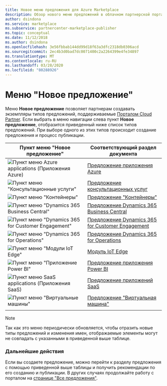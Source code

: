 ```yaml
---
title: Новое меню предложения для Azure Marketplace
description: Обзор нового меню предложений в облачном партнерской портале Azure Marketplace.
author: dsindona
ms.service: marketplace
ms.subservice: partnercenter-marketplace-publisher
ms.topic: conceptual
ms.date: 11/12/2018
ms.author: dsindona
ms.openlocfilehash: 3e56fbbab144dd99d18f63a3dfc2318db0306acd
ms.sourcegitcommit: 2ec4b3d0bad7dc0071400c2a2264399e4fe34897
ms.translationtype: MT
ms.contentlocale: ru-RU
ms.lasthandoff: 03/28/2020
ms.locfileid: "80288926"
---
```

# <a name="new-offer-menu"></a>Меню "Новое предложение"

Меню **Новое предложение** позволяет партнерам создавать экземпляры типов предложений, поддерживаемые [Порталом Cloud Partner](https://cloudpartner.azure.com).  Если выбрать в меню навигации слева пункт **Новое предложение**, отобразится приведенный ниже список типов предложений.  При выборе одного из этих типов происходит создание предложения и процесс публикации.

|    **Пункт меню "Новое предложение"**     |     **Соответствующий раздел документа**                       |
|    -----------------------     |     -----------------------------                       |
| ![Пункт меню Azure applications (Приложения Azure)](./media/new-offer-menu1.png) |  [Предложение приложения Azure](../azure-applications/cpp-azure-app-offer.md) |
| ![Пункт меню "Консультационные услуги"](./media/new-offer-menu2.png) | [Предложение консультационных услуг](./../../cloud-partner-portal-orig/cloud-partner-portal-consulting-services-publishing-offer.md) |
| ![Пункт меню "Контейнеры"](./media/new-offer-menu3.png) | [Предложение "Контейнеры"](./../containers/cpp-containers-offer.md) |
| ![Пункт меню "Dynamics 365 Business Central"](./media/new-offer-menu4.png) | [Предложение Dynamics 365 Business Central](./../../cloud-partner-portal-orig/cpp-business-central-offer.md) |
| ![Пункт меню "Dynamics 365 for Customer Engagement"](./media/new-offer-menu5.png) | [Предложение Dynamics 365 for Customer Engagement](./../../cloud-partner-portal-orig/cpp-customer-engagement-offer.md) |
| ![Пункт меню "Dynamics 365 for Operations"](./media/new-offer-menu6.png) | [Предложение Dynamics 365 for Operations](./../../cloud-partner-portal-orig/cpp-dynamics-365-operations-offer.md) |
| ![Пункт меню "Модули IoT Edge"](./media/new-offer-menu7.png) | [Модуль IoT Edge](./../iot-edge-module/cpp-offer-process-parts.md) |
| ![Пункт меню "Приложение Power BI"](./media/new-offer-pbi.png)   |  [Предложение приложения Power BI](../power-bi/cpp-power-bi-offer.md)  |
| ![ Пункт меню SaaS applications (Приложения SaaS)](./media/new-offer-menu8.png) | [Предложение приложений SaaS](../saas-app/cpp-saas-offer.md) |
| ![ Пункт меню "Виртуальные машины"](./media/new-offer-menu9.png) | [Предложение "Виртуальная машина"](./../virtual-machine/cpp-virtual-machine-offer.md) |
|  |  |

> [!NOTE]
> Так как это меню периодически обновляется, чтобы отразить новые типы предложений и изменения имен, отображаемые элементы могут не совпадать с указанными в приведенной выше таблице.


### <a name="next-steps"></a>Дальнейшие действия

Если вы создаете предложение, можно перейти к разделу предложения с помощью приведенной выше таблицы и получить рекомендации по его созданию и публикации.  В других случаях продолжайте работу с порталом на [странице "Все предложения"](./cpp-all-offers-page.md).
